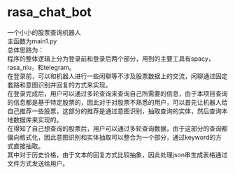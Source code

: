# rasa_chat_bot
一个小小的股票查询机器人<br> 
主函数为main1.py<br> 
总体思路为：<br> 
程序的整体逻辑上分为登录前和登录后两个部分，用到的主要工具有spacy，rasa_nlu，和telegram。<br> 
在登录前，可以和机器人进行一些闲聊等不涉及股票数据上的交流，闲聊通过固定套路和意图识别并回复的方式来实现。<br> 
在登录完成后，用户可以通过多轮查询来查询自己所需要的信息，由于本项目查询的信息都是基于特定股票的，因此对于对股票不熟悉的用户，可以首先让机器人给自己推荐一些股票，这部分的推荐是通过意图识别，抽取查询的实体，然后查询本地数据库来实现的。<br> 
在得知了自己想查询的股票后，用户可以通过多轮查询数据，由于这部分的查询都偏向格式化，因此意图识别和实体抽取可以整合为一个部分，通过keyword的方式直接抽取。<br> 
其中对于历史价格，由于文本的回复方式比较抽象，因此处理json串生成表格通过文件方式发送给用户。<br> 

